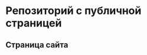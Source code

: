# Репозиторий с публичной страницей

## Страница сайта 
<!--Вставить ссылку на публичную страницу-->